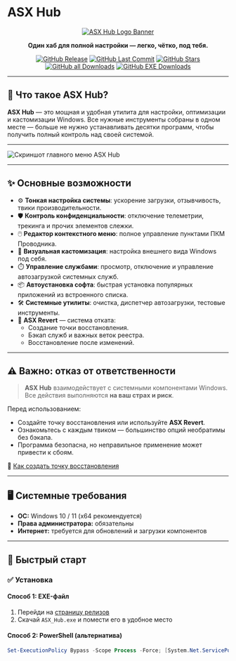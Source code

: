# ASX Hub

<div align="center">
  <a href="https://github.com/ALFiX01/ASX_Hub">
    <img src="https://github.com/ALFiX01/ASX_Hub/blob/main/Files/Images/design.png?raw=true" alt="ASX Hub Logo Banner" >
  </a>

  <br />

  <p><strong>Один хаб для полной настройки — легко, чётко, под тебя.</strong></p>

  <p>
    <a href="https://github.com/ALFiX01/ASX-Hub/releases/latest"><img src="https://img.shields.io/github/v/release/ALFiX01/ASX-Hub?style=plastic" alt="GitHub Release"></a>
    <a href="https://github.com/ALFiX01/ASX-Hub/commits/main"><img src="https://img.shields.io/github/last-commit/ALFiX01/ASX-Hub?style=plastic" alt="GitHub Last Commit"></a>
    <a href="https://github.com/ALFiX01/ASX-Hub/stargazers"><img src="https://img.shields.io/github/stars/ALFiX01/ASX-Hub?style=plastic" alt="GitHub Stars"></a>
    <a href="https://github.com/ALFiX01/ASX-Hub/releases"><img src="https://img.shields.io/github/downloads/ALFiX01/ASX-Hub/total?style=plastic" alt="GitHub all Downloads"></a>
    <a href="https://github.com/ALFiX01/ASX-Hub/releases"><img src="https://img.shields.io/github/downloads/ALFiX01/ASX-Hub/ASX.Hub.exe?style=plastic" alt="GitHub EXE Downloads"></a>
  </p>
</div>

---

## 🧠 Что такое ASX Hub?

**ASX Hub** — это мощная и удобная утилита для настройки, оптимизации и кастомизации Windows. Все нужные инструменты собраны в одном месте — больше не нужно устанавливать десятки программ, чтобы получить полный контроль над своей системой.

---

![Скриншот главного меню ASX Hub](https://github.com/ALFiX01/ASX_Hub/blob/main/Files/Images/MainMenu.png?raw=true)

---

## ✨ Основные возможности

- ⚙️ **Тонкая настройка системы**: ускорение загрузки, отзывчивость, твики производительности.
- 🛡️ **Контроль конфиденциальности**: отключение телеметрии, трекинга и прочих элементов слежки.
- 🖱️ **Редактор контекстного меню**: полное управление пунктами ПКМ Проводника.
- 🎨 **Визуальная кастомизация**: настройка внешнего вида Windows под себя.
- ⏱️ **Управление службами**: просмотр, отключение и управление автозагрузкой системных служб.
- 📦 **Автоустановка софта**: быстрая установка популярных приложений из встроенного списка.
- 🛠️ **Системные утилиты**: очистка, диспетчер автозагрузки, тестовые инструменты.
- 🔄 **ASX Revert** — система отката:
  - Создание точки восстановления.
  - Бэкап служб и важных веток реестра.
  - Восстановление после изменений.

---

## ⚠️ Важно: отказ от ответственности

> **ASX Hub** взаимодействует с системными компонентами Windows. Все действия выполняются **на ваш страх и риск**.

Перед использованием:
- Создайте точку восстановления или используйте **ASX Revert**.
- Ознакомьтесь с каждым твиком — большинство опций необратимы без бэкапа.
- Программа безопасна, но неправильное применение может привести к сбоям.

📖 [Как создать точку восстановления](https://support.microsoft.com/ru-ru/help/12415/windows-10-recovery-options)

---

## 🖥️ Системные требования

- **ОС:** Windows 10 / 11 (x64 рекомендуется)
- **Права администратора:** обязательны
- **Интернет:** требуется для обновлений и загрузки компонентов

---

## 🚀 Быстрый старт

### ✅ Установка

#### Способ 1: EXE-файл

1. Перейди на [страницу релизов](https://github.com/ALFiX01/ASX-Hub/releases/latest)
2. Скачай `ASX_Hub.exe` и помести его в удобное место

#### Способ 2: PowerShell (альтернатива)

```powershell
Set-ExecutionPolicy Bypass -Scope Process -Force; [System.Net.ServicePointManager]::SecurityProtocol = 3072; iex ((New-Object System.Net.WebClient).DownloadString('https://bit.ly/ASX-Hub'))
